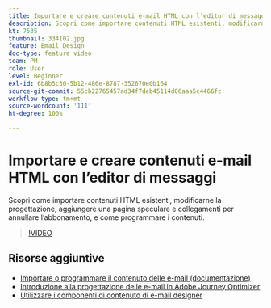 ```yaml
---
title: Importare e creare contenuti e-mail HTML con l’editor di messaggi
description: Scopri come importare contenuti HTML esistenti, modificarne la progettazione, aggiungere una pagina speculare e collegamenti per annullare l’abbonamento, e come programmare i contenuti.
kt: 7535
thumbnail: 334102.jpg
feature: Email Design
doc-type: feature video
team: PM
role: User
level: Beginner
exl-id: 6b8b5c30-5b12-486e-8787-352670e0b164
source-git-commit: 55cb22765457ad34f7deb45114d06aaa5c4466fc
workflow-type: tm+mt
source-wordcount: '111'
ht-degree: 100%

---
```


# Importare e creare contenuti e-mail HTML con l’editor di messaggi

Scopri come importare contenuti HTML esistenti, modificarne la progettazione, aggiungere una pagina speculare e collegamenti per annullare l’abbonamento, e come programmare i contenuti.

>[!VIDEO](https://video.tv.adobe.com/v/334102?quality=12)

## Risorse aggiuntive

* [Importare o programmare il contenuto delle e-mail (documentazione)](https://experienceleague.adobe.com/docs/journey-optimizer/using/create-messages/email-designer/existing-content.html?lang=it)
* [Introduzione alla progettazione delle e-mail in Adobe Journey Optimizer](https://experienceleague.adobe.com/docs/journey-optimizer/using/create-messages/email-designer/design-emails.html?lang=it)
* [Utilizzare i componenti di contenuto di e-mail designer](https://experienceleague.adobe.com/docs/journey-optimizer/using/create-messages/email-designer/design-emails.html)
